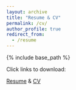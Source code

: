 ```yaml
---
layout: archive
title: "Resume & CV"
permalink: /cv/
author_profile: true
redirect_from:
  - /resume
---
```


{% include base_path %}

Click links to download:

[Resume]("files/resume_Breitbart_20230919.pdf") & [CV]("./files/CV_Breitbart_20230914.pdf")
